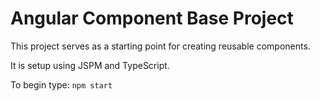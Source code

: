 # Angular Component Base Project

This project serves as a starting point for creating reusable components.

It is setup using JSPM and TypeScript.

To begin type: ``` npm start ```